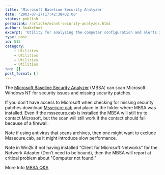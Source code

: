```yaml
---
title: 'Microsoft Baseline Security Analyzer'
date: '2003-07-27T17:42:38+02:00'
status: publish
permalink: /article/winnt-security-analyzer.html
author: Snakefoot
excerpt: 'Utility for analyzing the computer configuration and alerts if any security issues are detected.'
type: post
id: 512
category:
    - Utilities
    - Utilities
    - Utilities
    - Utilities
tag: []
post_format: []
---
```

The [Microsoft Baseline Security Analyzer](http://www.microsoft.com/technet/security/tools/mbsahome.mspx) (MBSA) can scan Microsoft Windows NT for security issues and missing security patches.  
  
 If you don't have access to Microsoft when checking for missing security patches download [Mssecure.cab](http://go.microsoft.com/fwlink/?LinkId=18922) and place in the folder where MBSA was installed. Even if the mssecure.cab is installed the MBSA will still try to contact Microsoft, but the scan will still work if the contact should fail because of a firewall.  
  
 Note if using antivirus that scans archives, then one might want to exclude Mssecure.cab, as it might introduce slow performance.  
  
 Note in Win2k if not having installed "Client for Microsoft Networks" for the Network Adapter (Don't need to be bound), then the MBSA will report at critical problem about "Computer not found."  
  
 More Info [MBSA Q&amp;A](http://www.microsoft.com/technet/security/tools/mbsaqa.mspx)